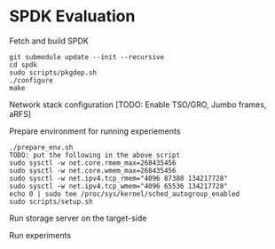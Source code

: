 # SPDK Evaluation

Fetch and build SPDK
```
git submodule update --init --recursive
cd spdk
sudo scripts/pkgdep.sh
./configure
make
```

Network stack configuration
[TODO: Enable TSO/GRO, Jumbo frames, aRFS]

Prepare environment for running experiements
```
./prepare_env.sh
TODO: put the following in the above script
sudo sysctl -w net.core.rmem_max=268435456
sudo sysctl -w net.core.wmem_max=268435456 
sudo sysctl -w net.ipv4.tcp_rmem="4096 87380 134217728"
sudo sysctl -w net.ipv4.tcp_wmem="4096 65536 134217728"
echo 0 | sudo tee /proc/sys/kernel/sched_autogroup_enabled
sudo scripts/setup.sh
```

Run storage server on the target-side

Run experiments

